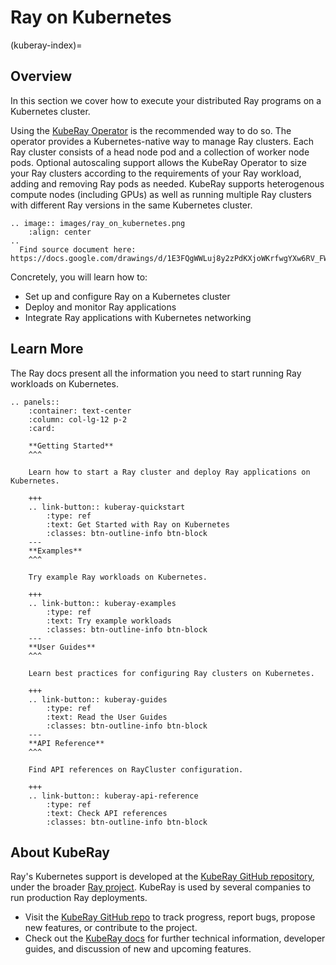 # Ray on Kubernetes
(kuberay-index)=
## Overview

In this section we cover how to execute your distributed Ray programs on a Kubernetes cluster.

Using the [KubeRay Operator](https://ray-project.github.io/kuberay/components/operator/) is the
recommended way to do so. The operator provides a Kubernetes-native way to manage Ray clusters.
Each Ray cluster consists of a head node pod and a collection of worker node pods. Optional
autoscaling support allows the KubeRay Operator to size your Ray clusters according to the
requirements of your Ray workload, adding and removing Ray pods as needed. KubeRay supports
heterogenous compute nodes (including GPUs) as well as running multiple Ray clusters with
different Ray versions in the same Kubernetes cluster.

```{eval-rst}
.. image:: images/ray_on_kubernetes.png
    :align: center
..
  Find source document here: https://docs.google.com/drawings/d/1E3FQgWWLuj8y2zPdKXjoWKrfwgYXw6RV_FWRwK8dVlg/edit
```


Concretely, you will learn how to:

- Set up and configure Ray on a Kubernetes cluster
- Deploy and monitor Ray applications
- Integrate Ray applications with Kubernetes networking

## Learn More

The Ray docs present all the information you need to start running Ray workloads on Kubernetes.

```{eval-rst}
.. panels::
    :container: text-center
    :column: col-lg-12 p-2
    :card:

    **Getting Started**
    ^^^

    Learn how to start a Ray cluster and deploy Ray applications on Kubernetes.

    +++
    .. link-button:: kuberay-quickstart
        :type: ref
        :text: Get Started with Ray on Kubernetes
        :classes: btn-outline-info btn-block
    ---
    **Examples**
    ^^^

    Try example Ray workloads on Kubernetes.

    +++
    .. link-button:: kuberay-examples
        :type: ref
        :text: Try example workloads
        :classes: btn-outline-info btn-block
    ---
    **User Guides**
    ^^^

    Learn best practices for configuring Ray clusters on Kubernetes.

    +++
    .. link-button:: kuberay-guides
        :type: ref
        :text: Read the User Guides
        :classes: btn-outline-info btn-block
    ---
    **API Reference**
    ^^^

    Find API references on RayCluster configuration.

    +++
    .. link-button:: kuberay-api-reference
        :type: ref
        :text: Check API references
        :classes: btn-outline-info btn-block
```
## About KubeRay

Ray's Kubernetes support is developed at the [KubeRay GitHub repository](https://github.com/ray-project/kuberay), under the broader [Ray project](https://github.com/ray-project/). KubeRay is used by several companies to run production Ray deployments.

- Visit the [KubeRay GitHub repo](https://github.com/ray-project/kuberay) to track progress, report bugs, propose new features, or contribute to
the project.
- Check out the [KubeRay docs](https://ray-project.github.io/kuberay/) for further technical information, developer guides,
and discussion of new and upcoming features.
